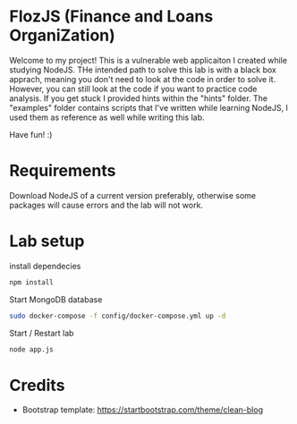 # FlozJS (Finance and Loans OrganiZation)
Welcome to my project!
This is a vulnerable web applicaiton I created while studying NodeJS.
THe intended path to solve this lab is with a black box apprach, meaning you don't need to look at the code in order to solve it.
However, you can still look at the code if you want to practice code analysis.
If you get stuck I provided hints within the "hints" folder.
The "examples" folder contains scripts that I've written while learning NodeJS, I used them as reference as well while writing this lab.

Have fun! :)

# Requirements
Download NodeJS of a current version preferably, otherwise some packages will cause errors and the lab will not work.

# Lab setup
install dependecies
```bash
npm install
```

Start MongoDB database
```bash
sudo docker-compose -f config/docker-compose.yml up -d
```

Start / Restart lab
```bash
node app.js
```


# Credits
- Bootstrap template: https://startbootstrap.com/theme/clean-blog
